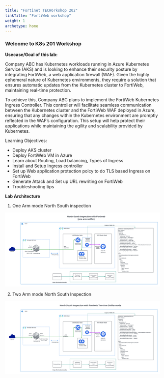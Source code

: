 ```yaml
---
title: "Fortinet TECWorkshop 202"
linkTitle: "FortiWeb workshop"
weight: 1
archetype: home
---
```


### Welcome to K8s 201 Workshop

**Usecase/Goal of this lab:**

Company ABC has Kubernetes workloads running in Azure Kubernetes Service (AKS) and is looking to enhance their security posture by integrating FortiWeb, a web application firewall (WAF). Given the highly ephemeral nature of Kubernetes environments, they require a solution that ensures automatic updates from the Kubernetes cluster to FortiWeb, maintaining real-time protection.

To achieve this, Company ABC plans to implement the FortiWeb Kubernetes Ingress Controller. This controller will facilitate seamless communication between the Kubernetes cluster and the FortiWeb WAF deployed in Azure, ensuring that any changes within the Kubernetes environment are promptly reflected in the WAF’s configuration. This setup will help protect their applications while maintaining the agility and scalability provided by Kubernetes.

Learning Objectives:

- Deploy AKS cluster
- Deploy FortiWeb VM in Azure
- Learn about Routing, Load balancing, Types of Ingress
- Install and Setup Ingress controller 
- Set up Web application protection polcy to do TLS based Ingress on FortiWeb
- Generate Attack and Set up URL rewriting on FortiWeb
- Troubleshooting tips 

**Lab Architecture**

1. One Arm mode North South inspection

 ![onearm](./images/FWEB%20k8s%20diagrams-onearm.png)

 2. Two Arm mode North South Inspection

 ![onearm](./images/FWEB%20k8s%20diagrams%20-%20twoarm.png)















